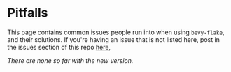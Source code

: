 # Pitfalls

This page contains common issues people run into when using `bevy-flake`, and
their solutions. If you're having an issue that is not listed here, post in the
issues section of this repo [here][issues],

[issues]: https://github.com/swagtop/bevy-flake/issues

_There are none so far with the new version._
